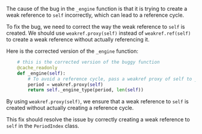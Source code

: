 The cause of the bug in the `_engine` function is that it is trying to create a weak reference to `self` incorrectly, which can lead to a reference cycle.

To fix the bug, we need to correct the way the weak reference to `self` is created. We should use `weakref.proxy(self)` instead of `weakref.ref(self)` to create a weak reference without actually referencing it.

Here is the corrected version of the `_engine` function:

```python
    # this is the corrected version of the buggy function
    @cache_readonly
    def _engine(self):
        # To avoid a reference cycle, pass a weakref proxy of self to _engine_type.
        period = weakref.proxy(self)
        return self._engine_type(period, len(self))
```

By using `weakref.proxy(self)`, we ensure that a weak reference to `self` is created without actually creating a reference cycle.

This fix should resolve the issue by correctly creating a weak reference to `self` in the `PeriodIndex` class.